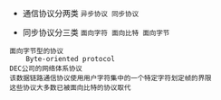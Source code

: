 
* 通信协议分两类 
`异步协议
同步协议`

* 同步协议分三类
`面向字符
面向比特
面向字节`
```
面向字节型的协议 
    Byte-oriented protocol
DEC公司的网络体系协议
该数据链路通信协议使用用户字符集中的一个特定字符划定帧的界限
这些协议大多数已被面向比特的协议取代
```
